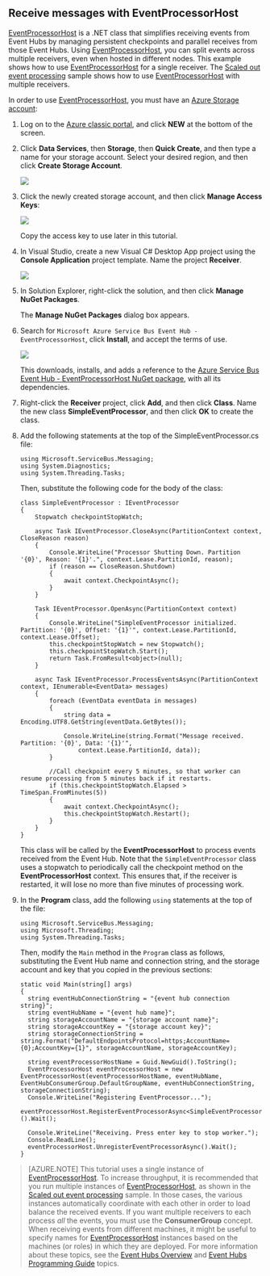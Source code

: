 ## Receive messages with EventProcessorHost

[EventProcessorHost][] is a .NET class that simplifies receiving events from Event Hubs by managing persistent checkpoints and parallel receives from those Event Hubs. Using [EventProcessorHost][], you can split events across multiple receivers, even when hosted in different nodes. This example shows how to use [EventProcessorHost][] for a single receiver. The [Scaled out event processing][] sample shows how to use [EventProcessorHost][] with multiple receivers.

In order to use [EventProcessorHost][], you must have an [Azure Storage account][]:

1. Log on to the [Azure classic portal][], and click **NEW** at the bottom of the screen.

2. Click **Data Services**, then **Storage**, then **Quick Create**, and then type a name for your storage account. Select your desired region, and then click **Create Storage Account**.

    ![][11]

3. Click the newly created storage account, and then click **Manage Access Keys**:

    ![][12]

    Copy the access key to use later in this tutorial.

4. In Visual Studio, create a new Visual C# Desktop App project using the **Console  Application** project template. Name the project **Receiver**.

    ![][14]

5. In Solution Explorer, right-click the solution, and then click **Manage NuGet Packages**.

	The **Manage NuGet Packages** dialog box appears.

6. Search for `Microsoft Azure Service Bus Event Hub - EventProcessorHost`, click **Install**, and accept the terms of use.

    ![][13]

	This downloads, installs, and adds a reference to the [Azure Service Bus Event Hub - EventProcessorHost NuGet package](https://www.nuget.org/packages/Microsoft.Azure.ServiceBus.EventProcessorHost), with all its dependencies.

7. Right-click the **Receiver** project, click **Add**, and then click **Class**. Name the new class **SimpleEventProcessor**, and then click **OK** to create the class.

8. Add the following statements at the top of the SimpleEventProcessor.cs file:

	```
	using Microsoft.ServiceBus.Messaging;
	using System.Diagnostics;
	using System.Threading.Tasks;
	```

	Then, substitute the following code for the body of the class:

	```
    class SimpleEventProcessor : IEventProcessor
	{
	    Stopwatch checkpointStopWatch;

	    async Task IEventProcessor.CloseAsync(PartitionContext context, CloseReason reason)
	    {
	        Console.WriteLine("Processor Shutting Down. Partition '{0}', Reason: '{1}'.", context.Lease.PartitionId, reason);
	        if (reason == CloseReason.Shutdown)
	        {
	            await context.CheckpointAsync();
	        }
	    }

	    Task IEventProcessor.OpenAsync(PartitionContext context)
	    {
	        Console.WriteLine("SimpleEventProcessor initialized.  Partition: '{0}', Offset: '{1}'", context.Lease.PartitionId, context.Lease.Offset);
	        this.checkpointStopWatch = new Stopwatch();
	        this.checkpointStopWatch.Start();
	        return Task.FromResult<object>(null);
	    }

	    async Task IEventProcessor.ProcessEventsAsync(PartitionContext context, IEnumerable<EventData> messages)
	    {
	        foreach (EventData eventData in messages)
	        {
	            string data = Encoding.UTF8.GetString(eventData.GetBytes());

	            Console.WriteLine(string.Format("Message received.  Partition: '{0}', Data: '{1}'",
	                context.Lease.PartitionId, data));
	        }

	        //Call checkpoint every 5 minutes, so that worker can resume processing from 5 minutes back if it restarts.
	        if (this.checkpointStopWatch.Elapsed > TimeSpan.FromMinutes(5))
            {
                await context.CheckpointAsync();
                this.checkpointStopWatch.Restart();
            }
	    }
	}
    ````

	This class will be called by the **EventProcessorHost** to process events received from the Event Hub. Note that the `SimpleEventProcessor` class uses a stopwatch to periodically call the checkpoint method on the **EventProcessorHost** context. This ensures that, if the receiver is restarted, it will lose no more than five minutes of processing work.

9. In the **Program** class, add the following `using` statements at the top of the file:

	```
	using Microsoft.ServiceBus.Messaging;
	using Microsoft.Threading;
	using System.Threading.Tasks;
	```

	Then, modify the `Main` method in the `Program` class as follows, substituting the Event Hub name and connection string, and the storage account and key that you copied in the previous sections:

    ```
	static void Main(string[] args)
    {
      string eventHubConnectionString = "{event hub connection string}";
      string eventHubName = "{event hub name}";
      string storageAccountName = "{storage account name}";
      string storageAccountKey = "{storage account key}";
      string storageConnectionString = string.Format("DefaultEndpointsProtocol=https;AccountName={0};AccountKey={1}", storageAccountName, storageAccountKey);

      string eventProcessorHostName = Guid.NewGuid().ToString();
      EventProcessorHost eventProcessorHost = new EventProcessorHost(eventProcessorHostName, eventHubName, EventHubConsumerGroup.DefaultGroupName, eventHubConnectionString, storageConnectionString);
      Console.WriteLine("Registering EventProcessor...");
      eventProcessorHost.RegisterEventProcessorAsync<SimpleEventProcessor>().Wait();

      Console.WriteLine("Receiving. Press enter key to stop worker.");
      Console.ReadLine();
      eventProcessorHost.UnregisterEventProcessorAsync().Wait();
    }
	````

> [AZURE.NOTE] This tutorial uses a single instance of [EventProcessorHost][]. To increase throughput, it is recommended that you run multiple instances of [EventProcessorHost][], as shown in the [Scaled out event processing][] sample. In those cases, the various instances automatically coordinate with each other in order to load balance the received events. If you want multiple receivers to each process *all* the events, you must use the **ConsumerGroup** concept. When receiving events from different machines, it might be useful to specify names for [EventProcessorHost][] instances based on the machines (or roles) in which they are deployed. For more information about these topics, see the [Event Hubs Overview][] and [Event Hubs Programming Guide][] topics.

<!-- Links -->
[Event Hubs Overview]: event-hubs-overview.md
[Event Hubs Programming Guide]: event-hubs-programming-guide.md
[Scaled out event processing]: https://code.msdn.microsoft.com/Service-Bus-Event-Hub-45f43fc3
[Azure Storage account]: ../storage/storage-create-storage-account.md
[EventProcessorHost]: http://msdn.microsoft.com/library/azure/microsoft.servicebus.messaging.eventprocessorhost(v=azure.95).aspx
[Azure classic portal]: http://manage.windowsazure.com

<!-- Images -->

[11]: ./media/service-bus-event-hubs-getstarted/create-eph-csharp2.png
[12]: ./media/service-bus-event-hubs-getstarted/create-eph-csharp3.png
[13]: ./media/service-bus-event-hubs-getstarted/create-eph-csharp1.png
[14]: ./media/service-bus-event-hubs-getstarted/create-sender-csharp1.png

